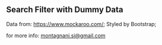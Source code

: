 ## Search Filter with Dummy Data ##

Data from: https://www.mockaroo.com/;
Styled by Bootstrap;

for more info: montagnani.si@gmail.com



